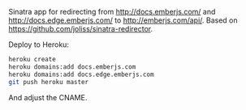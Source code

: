 Sinatra app for redirecting from http://docs.emberjs.com/ and
http://docs.edge.emberjs.com/ to http://emberjs.com/api/. Based on
https://github.com/joliss/sinatra-redirector.

Deploy to Heroku:

```bash
heroku create
heroku domains:add docs.emberjs.com
heroku domains:add docs.edge.emberjs.com
git push heroku master
```

And adjust the CNAME.
